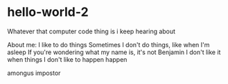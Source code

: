 # hello-world-2
Whatever that computer code thing is i keep hearing about

About me:
I like to do things
Sometimes I don't do things, like when I'm asleep
If you're wondering what my name is, it's not Benjamin
I don't like it when things I don't like to happen happen

amongus impostor
